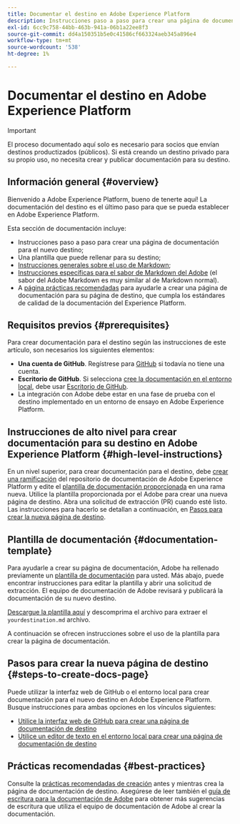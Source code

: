 ```yaml
---
title: Documentar el destino en Adobe Experience Platform
description: Instrucciones paso a paso para crear una página de documentación para su destino en Adobe Experience Platform
exl-id: 6cc9c758-44bb-463b-941a-06b1a22ee8f3
source-git-commit: dd4a150351b5e0c41586cf663324aeb345a896e4
workflow-type: tm+mt
source-wordcount: '538'
ht-degree: 1%

---
```


# Documentar el destino en Adobe Experience Platform

>[!IMPORTANT]
>
>El proceso documentado aquí solo es necesario para socios que envían destinos productizados (públicos). Si está creando un destino privado para su propio uso, no necesita crear y publicar documentación para su destino.

## Información general {#overview}

Bienvenido a Adobe Experience Platform, bueno de tenerte aquí!
La documentación del destino es el último paso para que se pueda establecer en Adobe Experience Platform.

Esta sección de documentación incluye:

* Instrucciones paso a paso para crear una página de documentación para el nuevo destino;
* Una plantilla que puede rellenar para su destino;
* [Instrucciones generales sobre el uso de Markdown](https://experienceleague.adobe.com/docs/contributor/contributor-guide/writing-essentials/markdown.html?lang=en);
* [Instrucciones específicas para el sabor de Markdown del Adobe](https://experienceleague.adobe.com/docs/contributor/contributor-guide/writing-essentials/markdown.html?lang=en#custom-markdown-extensions) (el sabor del Adobe Markdown es muy similar al de Markdown normal).
* A [página prácticas recomendadas](./authoring-best-practices.md) para ayudarle a crear una página de documentación para su página de destino, que cumpla los estándares de calidad de la documentación del Experience Platform.

## Requisitos previos {#prerequisites}

Para crear documentación para el destino según las instrucciones de este artículo, son necesarios los siguientes elementos:

* **Una cuenta de GitHub**. Regístrese para [GitHub](https://github.com/) si todavía no tiene una cuenta.
* **Escritorio de GitHub**. Si selecciona [cree la documentación en el entorno local](./work-in-local-environment.md), debe usar [Escritorio de GitHub](https://desktop.github.com/).
* La integración con Adobe debe estar en una fase de prueba con el destino implementado en un entorno de ensayo en Adobe Experience Platform.

## Instrucciones de alto nivel para crear documentación para su destino en Adobe Experience Platform {#high-level-instructions}

En un nivel superior, para crear documentación para el destino, debe [crear una ramificación](https://experienceleague.adobe.com/docs/contributor/contributor-guide/setup/local-repo.html?lang=en#fork-the-repository) del repositorio de documentación de Adobe Experience Platform y edite el [plantilla de documentación proporcionada](./self-service-template.md) en una rama nueva. Utilice la plantilla proporcionada por el Adobe para crear una nueva página de destino. Abra una solicitud de extracción (PR) cuando esté listo. Las instrucciones para hacerlo se detallan a continuación, en [Pasos para crear la nueva página de destino](./documentation-instructions.md#steps-to-create-docs-page).

<!--

* In the table of contents (TOC.md) `/help/rtcdp/TOC.md`, add a link to your new destination page. Place it within the category where your destination resides in the Adobe Experience Platform user interface (for example: mobile, social, advertising). 
* In the overview page for the respective category, add a link to your new destination page. For example, for cloud storage destinations, you would add a link to [this page](https://docs.adobe.com/content/help/en/experience-platform/rtcdp/destinations/destinations-cat/cloud-storage/cloud-storage-destinations.html). 

-->

## Plantilla de documentación {#documentation-template}

Para ayudarle a crear su página de documentación, Adobe ha rellenado previamente un [plantilla de documentación](./self-service-template.md) para usted. Más abajo, puede encontrar instrucciones para editar la plantilla y abrir una solicitud de extracción. El equipo de documentación de Adobe revisará y publicará la documentación de su nuevo destino.

[Descargue la plantilla aquí](assets/yourdestination-template.zip) y descomprima el archivo para extraer el `yourdestination.md` archivo.

A continuación se ofrecen instrucciones sobre el uso de la plantilla para crear la página de documentación.

## Pasos para crear la nueva página de destino {#steps-to-create-docs-page}

Puede utilizar la interfaz web de GitHub o el entorno local para crear documentación para el nuevo destino en Adobe Experience Platform. Busque instrucciones para ambas opciones en los vínculos siguientes:

* [Utilice la interfaz web de GitHub para crear una página de documentación de destino](./use-github-interface-to-create-documentation.md)
* [Utilice un editor de texto en el entorno local para crear una página de documentación de destino](./work-in-local-environment.md)

## Prácticas recomendadas {#best-practices}

Consulte la [prácticas recomendadas de creación](/help/destinations/destination-sdk/docs-framework/authoring-best-practices.md) antes y mientras crea la página de documentación de destino. Asegúrese de leer también el [guía de escritura para la documentación de Adobe](https://experienceleague.adobe.com/docs/contributor/contributor-guide/writing-essentials/general-writing-guidance.html?lang=en) para obtener más sugerencias de escritura que utiliza el equipo de documentación de Adobe al crear la documentación.